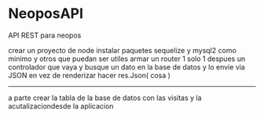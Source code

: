 # NeoposAPI
API REST para neopos

crear un proyecto de node
instalar paquetes sequelize y mysql2 como minimo y otros que puedan ser utiles
armar un router 1 solo 1
despues un controlador que vaya y busque un dato en la base de datos y lo envie via JSON
en vez de renderizar hacer res.Json( cosa )


-----

a parte crear la tabla de la base de datos con las visitas y la acutalizaciondesde la aplicacion


